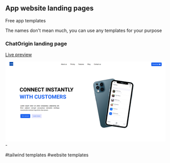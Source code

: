 ## App website landing pages

Free app templates

The names don't mean much, you can use any templates for your purpose

### ChatOrigin landing page

[Live preview](https://chatorigin.netlify.app/)

![app landing page](./screenshots/chat-origin.png) - 


#tailwind templates #website templates